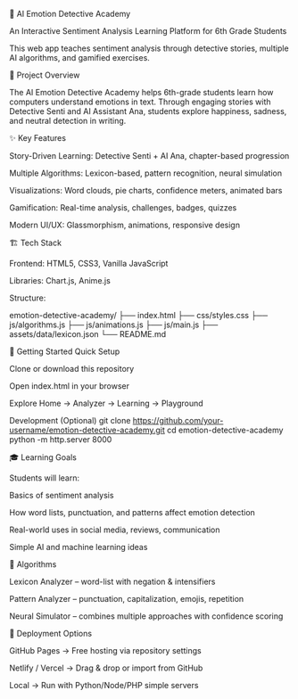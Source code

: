 🧠 AI Emotion Detective Academy

An Interactive Sentiment Analysis Learning Platform for 6th Grade Students

This web app teaches sentiment analysis through detective stories, multiple AI algorithms, and gamified exercises.

🎯 Project Overview

The AI Emotion Detective Academy helps 6th-grade students learn how computers understand emotions in text. Through engaging stories with Detective Senti and AI Assistant Ana, students explore happiness, sadness, and neutral detection in writing.

✨ Key Features

Story-Driven Learning: Detective Senti + AI Ana, chapter-based progression

Multiple Algorithms: Lexicon-based, pattern recognition, neural simulation

Visualizations: Word clouds, pie charts, confidence meters, animated bars

Gamification: Real-time analysis, challenges, badges, quizzes

Modern UI/UX: Glassmorphism, animations, responsive design

🏗️ Tech Stack

Frontend: HTML5, CSS3, Vanilla JavaScript

Libraries: Chart.js, Anime.js

Structure:

emotion-detective-academy/
├── index.html
├── css/styles.css
├── js/algorithms.js
├── js/animations.js
├── js/main.js
├── assets/data/lexicon.json
└── README.md

🚀 Getting Started
Quick Setup

Clone or download this repository

Open index.html in your browser

Explore Home → Analyzer → Learning → Playground

Development (Optional)
git clone https://github.com/your-username/emotion-detective-academy.git
cd emotion-detective-academy
python -m http.server 8000

🎓 Learning Goals

Students will learn:

Basics of sentiment analysis

How word lists, punctuation, and patterns affect emotion detection

Real-world uses in social media, reviews, communication

Simple AI and machine learning ideas

🔧 Algorithms

Lexicon Analyzer – word-list with negation & intensifiers

Pattern Analyzer – punctuation, capitalization, emojis, repetition

Neural Simulator – combines multiple approaches with confidence scoring

🚀 Deployment Options

GitHub Pages → Free hosting via repository settings

Netlify / Vercel → Drag & drop or import from GitHub

Local → Run with Python/Node/PHP simple servers
